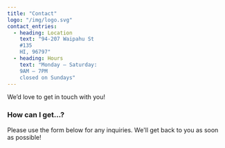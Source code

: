 ```yaml
---
title: "Contact"
logo: "/img/logo.svg"
contact_entries:
  - heading: Location
    text: "94-207 Waipahu St   
    #135   
    HI, 96797"
  - heading: Hours
    text: "Monday – Saturday:  
    9AM – 7PM   
    closed on Sundays"
---
```


We’d love to get in touch with you!

<h3 class="f4 b lh-title mb2">How can I get…?</h3>

Please use the form below for any inquiries.  We'll get back to you as soon as possible!
